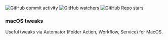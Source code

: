 ![GitHub commit activity](https://img.shields.io/github/commit-activity/m/heartshapedbox/macos-tweaks?color=5955E8&label=commits&labelColor=2b2d42)
![GitHub watchers](https://img.shields.io/github/watchers/heartshapedbox/macos-tweaks?color=5955E8&logo=github)
![GitHub Repo stars](https://img.shields.io/github/stars/heartshapedbox/macos-tweaks?color=5955E8&logo=github)

### macOS tweaks
Useful tweaks via Automator (Folder Action, Workflow, Service) for MacOS.
